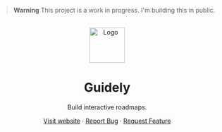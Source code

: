 > **Warning**
> This project is a work in progress. I'm building this in public.

<br/>
<div align="center">
  <a href="https://github.com/mehdibha/notionfolio">
    <img src="https://www.guidely.me/images/logo.png" alt="Logo" width="80" height="80">
  </a>
  <h1 align="center">Guidely</h1>
  <p align="center">
    Build interactive roadmaps.
  </p>
  <p>
    
   <a href="https://www.guidely.demo">Visit website</a>
    ·
    <a href="https://github.com/mehdibha/guidely/issues">Report Bug</a>
    ·
    <a href="https://github.com/mehdibha/guidely/issues">Request Feature</a>
  </p>
</div>
